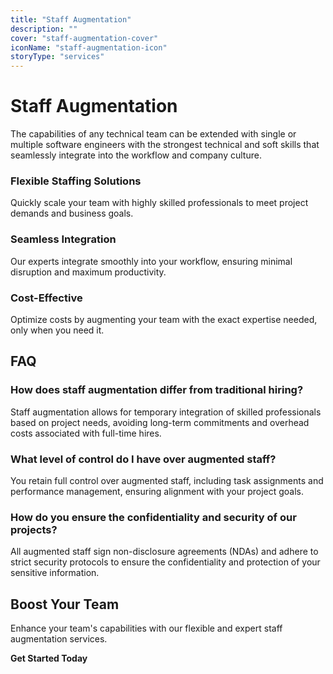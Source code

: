 ```yaml
---
title: "Staff Augmentation"
description: ""
cover: "staff-augmentation-cover"
iconName: "staff-augmentation-icon"
storyType: "services"
---
```


# Staff Augmentation

The capabilities of any technical team can be extended with single or multiple software engineers with the strongest technical and soft skills that seamlessly integrate into the workflow and company culture.

### Flexible Staffing Solutions

Quickly scale your team with highly skilled professionals to meet project demands and business goals.

### Seamless Integration

Our experts integrate smoothly into your workflow, ensuring minimal disruption and maximum productivity.

### Cost-Effective

Optimize costs by augmenting your team with the exact expertise needed, only when you need it.

## FAQ

### How does staff augmentation differ from traditional hiring?

Staff augmentation allows for temporary integration of skilled professionals based on project needs, avoiding long-term commitments and overhead costs associated with full-time hires.

### What level of control do I have over augmented staff?

You retain full control over augmented staff, including task assignments and performance management, ensuring alignment with your project goals.

### How do you ensure the confidentiality and security of our projects?

All augmented staff sign non-disclosure agreements (NDAs) and adhere to strict security protocols to ensure the confidentiality and protection of your sensitive information.

## Boost Your Team

Enhance your team's capabilities with our flexible and expert staff augmentation services.

**Get Started Today**